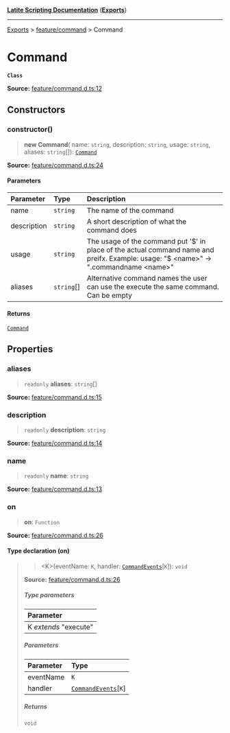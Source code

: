 [**Latite Scripting Documentation**](../../README.md) ([**Exports**](../../exports.md))

---

[Exports](../../exports.md) > [feature/command](../index.md) > Command

# Command

**`Class`**

**Source:** [feature/command.d.ts:12](https://github.com/LatiteScripting/latitescripting.github.io/blob/35e18e6/definitions/feature/command.d.ts#L12)

## Constructors

### constructor()

> **new Command**(
> name: `string`,
> description: `string`,
> usage: `string`,
> aliases: `string`[]): [`Command`](class.Command.md)

**Source:** [feature/command.d.ts:24](https://github.com/LatiteScripting/latitescripting.github.io/blob/35e18e6/definitions/feature/command.d.ts#L24)

#### Parameters

| Parameter   | Type       | Description                                                                                                                               |
| :---------- | :--------- | :---------------------------------------------------------------------------------------------------------------------------------------- |
| name        | `string`   | The name of the command                                                                                                                   |
| description | `string`   | A short description of what the command does                                                                                              |
| usage       | `string`   | The usage of the command put '$' in place of the actual command name and preifx. Example: usage: "$ \<name\>" -\> ".commandname \<name\>" |
| aliases     | `string`[] | Alternative command names the user can use the execute the same command. Can be empty                                                     |

#### Returns

[`Command`](class.Command.md)

## Properties

### aliases

> `readonly` **aliases**: `string`[]

**Source:** [feature/command.d.ts:15](https://github.com/LatiteScripting/latitescripting.github.io/blob/35e18e6/definitions/feature/command.d.ts#L15)

### description

> `readonly` **description**: `string`

**Source:** [feature/command.d.ts:14](https://github.com/LatiteScripting/latitescripting.github.io/blob/35e18e6/definitions/feature/command.d.ts#L14)

### name

> `readonly` **name**: `string`

**Source:** [feature/command.d.ts:13](https://github.com/LatiteScripting/latitescripting.github.io/blob/35e18e6/definitions/feature/command.d.ts#L13)

### on

> **on**: `Function`

**Source:** [feature/command.d.ts:26](https://github.com/LatiteScripting/latitescripting.github.io/blob/35e18e6/definitions/feature/command.d.ts#L26)

#### Type declaration (on)

> > \<K\>(eventName: `K`, handler: [`CommandEvents`](../interfaces/interface.CommandEvents.md)[`K`]): `void`
>
> **Source:** [feature/command.d.ts:26](https://github.com/LatiteScripting/latitescripting.github.io/blob/35e18e6/definitions/feature/command.d.ts#L26)
>
> ##### Type parameters
>
> | Parameter             |
> | :-------------------- |
> | K _extends_ "execute" |
>
> ##### Parameters
>
> | Parameter | Type                                                             |
> | :-------- | :--------------------------------------------------------------- |
> | eventName | `K`                                                              |
> | handler   | [`CommandEvents`](../interfaces/interface.CommandEvents.md)[`K`] |
>
> ##### Returns
>
> `void`
